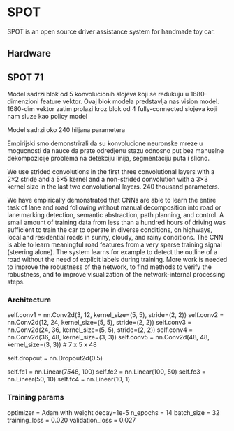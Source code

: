 # SPOT
SPOT is an open source driver assistance system for handmade toy car.

## Hardware


## SPOT 71
Model sadrzi blok od 5 konvolucionih slojeva koji se redukuju u 1680-dimenzioni feature vektor. Ovaj blok modela predstavlja nas vision model.
1680-dim vektor zatim prolazi kroz blok od 4 fully-connected slojeva koji
nam sluze kao policy model

Model sadrzi oko 240 hiljana parametera 

Empirijski smo demonstrirali da su konvolucione neuronske mreze u mogucnosti da nauce da prate odredjenu stazu odnosno put bez manuelne dekompozicije problema na detekciju linija, segmentaciju puta i slicno.


We use strided convolutions in the
first three convolutional layers with a 2×2 stride and a 5×5 kernel and a non-strided convolution
with a 3×3 kernel size in the last two convolutional layers.
240 thousand
parameters.

We have empirically demonstrated that CNNs are able to learn the entire task of lane and road
following without manual decomposition into road or lane marking detection, semantic abstraction,
path planning, and control. A small amount of training data from less than a hundred hours of driving
was sufficient to train the car to operate in diverse conditions, on highways, local and residential
roads in sunny, cloudy, and rainy conditions. The CNN is able to learn meaningful road features
from a very sparse training signal (steering alone).
The system learns for example to detect the outline of a road without the need of explicit labels
during training.
More work is needed to improve the robustness of the network, to find methods to verify the robustness, and to improve visualization of the network-internal processing steps.


### Architecture
self.conv1 = nn.Conv2d(3, 12, kernel_size=(5, 5), stride=(2, 2))
self.conv2 = nn.Conv2d(12, 24, kernel_size=(5, 5), stride=(2, 2))
self.conv3 = nn.Conv2d(24, 36, kernel_size=(5, 5), stride=(2, 2))
self.conv4 = nn.Conv2d(36, 48, kernel_size=(3, 3))
self.conv5 = nn.Conv2d(48, 48, kernel_size=(3, 3))                  # 7 x 5 x 48

self.dropout = nn.Dropout2d(0.5)

self.fc1 = nn.Linear(7*5*48, 100)
self.fc2 = nn.Linear(100, 50)
self.fc3 = nn.Linear(50, 10)
self.fc4 = nn.Linear(10, 1)

### Training params
optimizer = Adam with weight decay=1e-5
n_epochs = 14
batch_size = 32
training_loss = 0.020
validation_loss = 0.027